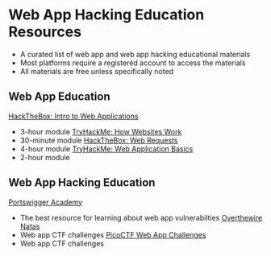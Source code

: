 # Web App Hacking Education Resources
* A curated list of web app and web app hacking educational materials
* Most platforms require a registered account to access the materials
* All materials are free unless specifically noted
## Web App Education
[HackTheBox: Intro to Web Applications](https://academy.hackthebox.com/module/details/75)
* 3-hour module
[TryHackMe: How Websites Work](https://tryhackme.com/room/howwebsiteswork)
* 30-minute module
[HackTheBox: Web Requests](https://academy.hackthebox.com/module/details/35)
* 4-hour module
[TryHackMe: Web Application Basics](https://tryhackme.com/room/webapplicationbasics)
* 2-hour module
## Web App Hacking Education
[Portswigger Academy](https://portswigger.net/web-security)
* The best resource for learning about web app vulnerabilties
[Overthewire Natas](https://overthewire.org/wargames/natas/)
* Web app CTF challenges
[PicoCTF Web App Challenges](https://play.picoctf.org/practice?category=1)
* Web app CTF challenges

